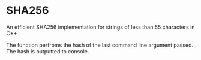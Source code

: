 # SHA256
An efficient SHA256 implementation for strings of less than 55 characters in C++

The function perfroms the hash of the last command line argument passed.
The hash is outputted to console.
